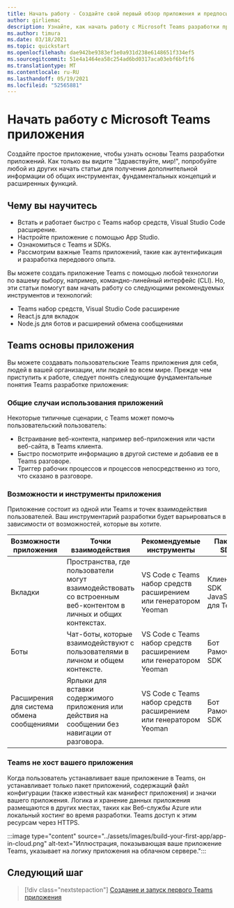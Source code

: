```yaml
---
title: Начать работу - Создайте свой первый обзор приложения и предпосылки
author: girliemac
description: Узнайте, как начать работу с Microsoft Teams разработки приложений и настройки среды.
ms.author: timura
ms.date: 03/18/2021
ms.topic: quickstart
ms.openlocfilehash: dae942be9383ef1e0a931d238e6148651f334ef5
ms.sourcegitcommit: 51e4a1464ea58c254ad6bd0317aca03ebf6bf1f6
ms.translationtype: MT
ms.contentlocale: ru-RU
ms.lasthandoff: 05/19/2021
ms.locfileid: "52565881"
---
```

# <a name="get-started-with-microsoft-teams-app-development"></a>Начать работу с Microsoft Teams приложения

Создайте простое приложение, чтобы узнать основы Teams разработки приложений. Как только вы видите "Здравствуйте, мир!", попробуйте любой из других начать статьи для получения дополнительной информации об общих инструментах, фундаментальных концепций и расширенных функций.



## <a name="what-youll-learn"></a>Чему вы научитесь

* Встать и работает быстро с Teams набор средств, Visual Studio Code расширение. 
* Настройте приложение с помощью App Studio.
* Ознакомиться с Teams и SDKs.
* Рассмотрим важные Teams приложений, такие как аутентификация и разработка передового опыта.

Вы можете создать приложение Teams с помощью любой технологии по вашему выбору, например, командно-линейный интерфейс (CLI). Но, эти статьи помогут вам начать работу со следующими рекомендуемых инструментов и технологий:

* Teams набор средств, Visual Studio Code расширение
* React.js для вкладок
* Node.js для ботов и расширений обмена сообщениями


## <a name="teams-app-fundamentals"></a>Teams основы приложения

Вы можете создавать пользовательские Teams приложения для себя, людей в вашей организации, или людей во всем мире. Прежде чем приступить к работе, следует понять следующие фундаментальные понятия Teams разработке приложения:

### <a name="common-app-use-cases"></a>Общие случаи использования приложений

Некоторые типичные сценарии, с Teams может помочь пользовательский пользователь:

* Встраивание веб-контента, например веб-приложения или части веб-сайта, в Teams клиента.
* Быстро посмотрите информацию в другой системе и добавив ее в Teams разговоре.
* Триггер рабочих процессов и процессов непосредственно из того, что сказано в разговоре.

### <a name="app-capabilities-and-tools"></a>Возможности и инструменты приложения

Приложение состоит из одной или Teams и точек взаимодействия пользователей. Ваш инструментарий разработки будет варьироваться в зависимости от возможностей, которые вы хотите.

| **Возможности приложения**| **Точки взаимодействия** | **Рекомендуемые инструменты** | **Пакеты SDK** | **Технологические стеки** |
|--------|--------|--------|--------|--------|
| Вкладки | Пространства, где пользователи могут взаимодействовать со встроенным веб-контентом в личных и общих контекстах. | VS Code с Teams набор средств расширением или генератором Yeoman | Клиентский SDK JavaScript для Teams | Общие веб-технологии (HTML, CSS и JavaScript) или React.js |
| Боты | Чат-боты, которые взаимодействуют с пользователями в личном и общем контексте. | VS Code с Teams набор средств расширением или генератором Yeoman | Бот Рамочная SDK | Node.js, СЗ или Пайтон | 
| Расширения для система обмена сообщениями | Ярлыки для вставки содержимого приложения или действия на сообщении без навигации от разговора. | VS Code с Teams набор средств расширением или генератором Yeoman | Бот Рамочная SDK | Node.js, СЗ или Пайтон |

### <a name="teams-doesnt-host-your-app"></a>Teams не хост вашего приложения

Когда пользователь устанавливает ваше приложение в Teams, он устанавливает только пакет приложений, содержащий файл конфигурации (также известный как манифест приложения) и значки вашего приложения. Логика и хранение данных приложения размещаются в других местах, таких как Веб-службы Azure или локальный хостинг во время разработки. Teams доступ к этим ресурсам через HTTPS.

:::image type="content" source="../assets/images/build-your-first-app/app-in-cloud.png" alt-text="Иллюстрация, показывающая ваше приложение Teams, указывает на логику приложения на облачном сервере.":::

## <a name="next-step"></a>Следующий шаг

> [!div class="nextstepaction"]
> [Создание и запуск первого Teams приложения](../build-your-first-app/build-and-run.md)
